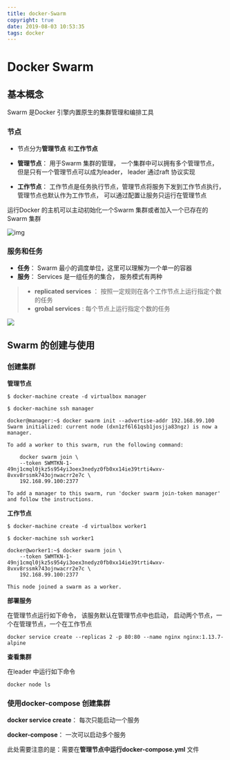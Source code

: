 ```yaml
---
title: docker-Swarm
copyright: true
date: 2019-08-03 10:53:35
tags: docker
---
```


# Docker Swarm

## 基本概念

Swarm 是Docker 引擎内置原生的集群管理和编排工具

### 节点
- 节点分为**管理节点** 和**工作节点**

- **管理节点**： 用于Swarm 集群的管理， 一个集群中可以拥有多个管理节点， 但是只有一个管理节点可以成为leader， leader 通过raft 协议实现

- **工作节点**： 工作节点是任务执行节点，管理节点将服务下发到工作节点执行，管理节点也默认作为工作节点， 可以通过配置让服务只运行在管理节点

运行Docker 的主机可以主动初始化一个Swarm 集群或者加入一个已存在的Swarm 集群

![img](https://docs.docker.com/engine/swarm/images/swarm-diagram.png)

<!--more-->

### 服务和任务
- **任务**： Swarm 最小的调度单位，这里可以理解为一个单一的容器
- **服务**： Services 是一组任务的集合， 服务模式有两种
> - **replicated services** ： 按照一定规则在各个工作节点上运行指定个数的任务
> - **grobal services** : 每个节点上运行指定个数的任务

![](https://docs.docker.com/engine/swarm/images/services-diagram.png)


## Swarm 的创建与使用

### 创建集群

**管理节点**

```
$ docker-machine create -d virtualbox manager

$ docker-machine ssh manager

docker@manager:~$ docker swarm init --advertise-addr 192.168.99.100
Swarm initialized: current node (dxn1zf6l61qsb1josjja83ngz) is now a manager.

To add a worker to this swarm, run the following command:

    docker swarm join \
    --token SWMTKN-1-49nj1cmql0jkz5s954yi3oex3nedyz0fb0xx14ie39trti4wxv-8vxv8rssmk743ojnwacrr2e7c \
    192.168.99.100:2377

To add a manager to this swarm, run 'docker swarm join-token manager' and follow the instructions.
```

**工作节点**
```
$ docker-machine create -d virtualbox worker1

$ docker-machine ssh worker1

docker@worker1:~$ docker swarm join \
    --token SWMTKN-1-49nj1cmql0jkz5s954yi3oex3nedyz0fb0xx14ie39trti4wxv-8vxv8rssmk743ojnwacrr2e7c \
    192.168.99.100:2377

This node joined a swarm as a worker.
```

**部署服务**

在管理节点运行如下命令， 该服务默认在管理节点中也启动， 启动两个节点，一个在管理节点，一个在工作节点
```
docker service create --replicas 2 -p 80:80 --name nginx nginx:1.13.7-alpine
```


**查看集群**

在leader 中运行如下命令
```bash
docker node ls
```


### 使用docker-compose 创建集群

**docker service create**： 每次只能启动一个服务

**docker-compose**： 一次可以启动多个服务

此处需要注意的是：需要在**管理节点中运行docker-compose.yml** 文件
